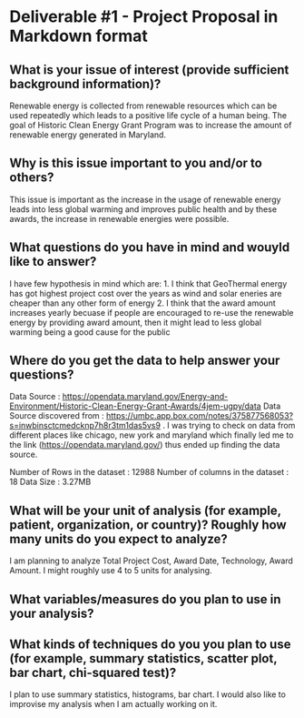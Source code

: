# Deliverable #1 - Project Proposal in Markdown format

## What is your issue of interest (provide sufficient background information)?
Renewable energy is collected from renewable resources which can be used repeatedly which leads to a positive life cycle of a human being. The goal of Historic Clean Energy Grant Program was to increase the amount of renewable energy generated in Maryland.

## Why is this issue important to you and/or to others?
This issue is important as the increase in the usage of renewable energy leads into less global warming and improves public health and by these awards, the increase in renewable energies were possible.

## What questions do you have in mind and wouyld like to answer?
I have few hypothesis in mind which are: 1. I think that GeoThermal energy has got highest project cost over the years as wind and solar eneries are cheaper than any other form of energy
2. I think that the award amount increases yearly becuase if people are encouraged to re-use the renewable energy by providing award amount, then it might lead to less global warming being a good cause for the public

## Where do you get the data to help answer your questions?
Data Source : https://opendata.maryland.gov/Energy-and-Environment/Historic-Clean-Energy-Grant-Awards/4jem-ugpy/data
Data Source discovered from : https://umbc.app.box.com/notes/375877568053?s=inwbinsctcmedcknp7h8r3tm1das5vs9 . I was trying to check on data from different places like chicago, new york and maryland which finally led me to the link (https://opendata.maryland.gov/) thus ended up finding the data source.

Number of Rows in the dataset : 12988 
Number of columns in the dataset : 18 
Data Size : 3.27MB

## What will be your unit of analysis (for example, patient, organization, or country)? Roughly how many units do you expect to analyze?
I  am planning to analyze Total Project Cost, Award Date, Technology, Award Amount. I might roughly use 4 to 5 units for analysing.

## What variables/measures do you plan to use in your analysis?


## What kinds of techniques do you you plan to use (for example, summary statistics, scatter plot, bar chart, chi-squared test)?
I plan to use summary statistics, histograms, bar chart. I would also like to improvise my analysis when I am actually working on it.
